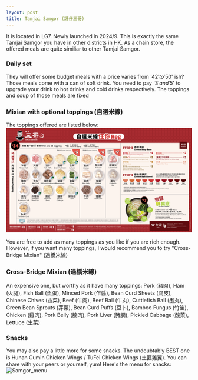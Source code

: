 ```yaml
---
layout: post
title: Tamjai Samgor (譚仔三哥)
---
```


It is located in LG7. Newly launched in 2024/9. This is exactly the same Tamjai Samgor you have in other districts in HK. As a chain store, the offered meals are quite similiar to other Tamjai Samgor.

### Daily set

They will offer some budget meals with a price varies from '$42' to '$50' ish? Those meals come with a can of soft drink. You need to pay '$3' and '$5' to upgrade your drink to hot drinks and cold drinks respectively. The toppings and soup of those meals are fixed

### Mixian with optional toppings (自選米線)

The toppings offered are listed below: <br>
![Samgor_menu](media/samgor_menu.jpg) <br>

You are free to add as many toppings as you like if you are rich enough. However, if you want many toppings, I would recommend you to try "Cross-Bridge Mixian" (過橋米線)

### Cross-Bridge Mixian (過橋米線)

An expensive one, but worthy as it have many toppings:
Pork (豬肉), Ham (火腿), Fish Ball (魚蛋), Minced Pork (乍醬), Bean Curd Sheets (腐皮), Chinese Chives (韭菜), Beef (牛肉), Beef Ball (牛丸), Cuttlefish Ball (墨丸), Green Bean Sprouts (芽菜), Bean Curd Puffs (豆卜), Bamboo Fungus (竹笙), Chicken (雞肉), Pork Belly (腩肉), Pork Liver (豬膶), Pickled Cabbage (酸菜), Lettuce (生菜)

### Snacks

You may also pay a little more for some snacks. The undoubtably BEST one is Hunan Cumin Chicken Wings / TuFei Chicken Wings (土匪雞翼). You can share with your peers or yourself, yum!
Here's the menu for snacks: <br>
![Samgor_menu](media/samgor_menu_2.jpg) <br>